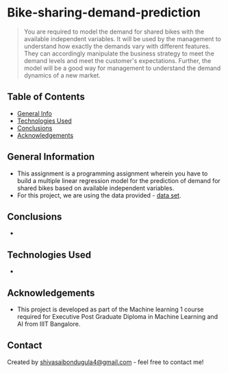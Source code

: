 # Bike-sharing-demand-prediction
> You are required to model the demand for shared bikes with the available independent variables. It will be used by the management to understand how exactly the demands vary with different features. They can accordingly manipulate the business strategy to meet the demand levels and meet the customer's expectations. Further, the model will be a good way for management to understand the demand dynamics of a new market.


## Table of Contents
* [General Info](#general-information)
* [Technologies Used](#technologies-used)
* [Conclusions](#conclusions)
* [Acknowledgements](#acknowledgements)


## General Information
- This assignment is a programming assignment wherein you have to build a multiple linear regression model for the prediction of demand for shared bikes based on available independent variables.
- For this project, we are using the data provided - [data set](day.csv).

## Conclusions
- 

## Technologies Used
- 

## Acknowledgements
- This project is developed as part of the Machine learning 1 course required for Executive Post Graduate Diploma in Machine Learning and AI from IIIT Bangalore.


## Contact
Created by shivasaibondugula4@gmail.com - feel free to contact me!
